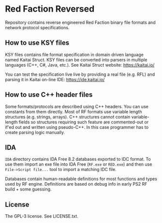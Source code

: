 Red Faction Reversed
====================

Repository contains reverse engineered Red Faction binary file formats and network protocol specifications.

How to use KSY files
--------------------
KSY files contains file format specification in domain driven language named Kaitai Struct. KSY files can be converted into parsers in multiple languages (C++, C#, Java, etc.). See Kaitai Struct website: https://kaitai.io/

You can test the specification live live by providing a real file (e.g. RFL) and parsing it in Kaitai on-line IDE: https://ide.kaitai.io/

How to use C++ header files
---------------------------
Some formats/protocols are described using C++ headers. You can use constants from them directly. Most of RF formats use variable length structures (e.g. strings, arrays). C++ structures cannot contain variable-length fields so structures requiring such feature are commented-out or if'ed out and written using pseudo-C++. In this case programmer has to create parsing logic manually.

IDA
---
`IDA` directory contains IDA Free 8.2 databases exported to IDC format. To use them import an exe file into IDA Free (`RF.exe` or `RED.exe`) and then use `File->Script file...` tool to import a matching IDC file.

Databases contain human-readable definitions for most functions and types used by RF engine. Definitions are based on debug info in early PS2 RF build + some guessing.

License
-------
The GPL-3 license. See LICENSE.txt.
